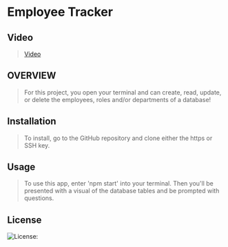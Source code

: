 # Employee Tracker

## Video 

>[Video](https://github.com/hstor3/team-octo-goggles)

## OVERVIEW

>For this project, you open your terminal and can create, read, update, or delete the employees, roles and/or departments of a database!

## Installation

>To install, go to the GitHub repository and clone either the https or SSH key.

## Usage 

>To use this app, enter 'npm start' into your terminal. Then you'll be presented with a visual of the database tables and be prompted with questions.

## License

![License: ](https://img.shields.io/badge/license-MIT-blue)